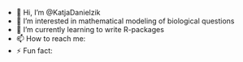 - 👋 Hi, I’m @KatjaDanielzik
- 👀 I’m interested in mathematical modeling of biological questions
- 🌱 I’m currently learning to write R-packages
- 📫 How to reach me: 
- ⚡ Fun fact: 

<!---
KatjaDanielzik/KatjaDanielzik is a ✨ special ✨ repository because its `README.md` (this file) appears on your GitHub profile.
You can click the Preview link to take a look at your changes.
--->
